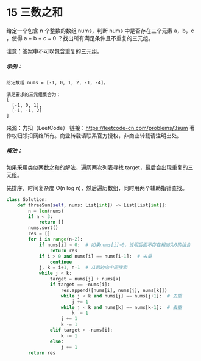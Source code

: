 # 15 三数之和

给定一个包含 n 个整数的数组 nums，判断 nums 中是否存在三个元素 a，b，c ，使得 a + b + c = 0 ？找出所有满足条件且不重复的三元组。

注意：答案中不可以包含重复的三元组。

##### 示例：

```
给定数组 nums = [-1, 0, 1, 2, -1, -4]，

满足要求的三元组集合为：
[
  [-1, 0, 1],
  [-1, -1, 2]
]
```

来源：力扣（LeetCode）
链接：https://leetcode-cn.com/problems/3sum
著作权归领扣网络所有。商业转载请联系官方授权，非商业转载请注明出处。

##### 解法：

如果采用类似两数之和的解法，遍历两次列表寻找 target，最后会出现重复的三元组。

先排序，时间复杂度 O(n log n)，然后遍历数组，同时用两个辅助指针查找。

```python
class Solution:
    def threeSum(self, nums: List[int]) -> List[List[int]]:
        n = len(nums)
        if n < 3:
            return []
        nums.sort()
        res = []
        for i in range(n-2):
            if nums[i] > 0:  # 如果nums[i]>0，说明后面不存在相加为0的组合
                return res
            if i > 0 and nums[i] == nums[i-1]:  # 去重
                continue 
            j, k = i+1, n-1  # 从两边向中间搜索
            while j < k:
                target = nums[j] + nums[k]
                if target == -nums[i]:
                    res.append([nums[i], nums[j], nums[k]])
                    while j < k and nums[j] == nums[j+1]:  # 去重
                        j += 1
                    while j < k and nums[k] == nums[k-1]:  # 去重
                        k -= 1
                    j += 1
                    k -= 1
                elif target > -nums[i]:
                    k -= 1
                else:
                    j += 1
        return res
```

